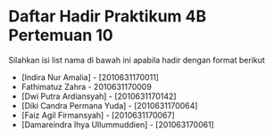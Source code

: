 # Daftar Hadir Praktikum 4B Pertemuan 10
Silahkan isi list nama di bawah ini apabila hadir dengan format berikut

- [Indira Nur Amalia] - [2010631170011]
- Fathimatuz Zahra - 2010631170009
- [Dwi Putra Ardiansyah] - [2010631170142]
- [Diki Candra Permana Yuda] - [2010631170064]
- [Faiz Agil Firmansyah] - [2010631170067]
- [Damareindra Ihya Ullummuddien] - [201063170061]
